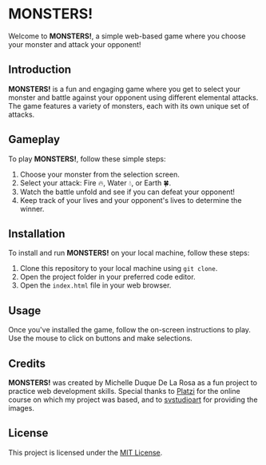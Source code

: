# MONSTERS!

Welcome to **MONSTERS!**, a simple web-based game where you choose your monster and attack your opponent!

## Introduction
**MONSTERS!** is a fun and engaging game where you get to select your monster and battle against your opponent using different elemental attacks. The game features a variety of monsters, each with its own unique set of attacks.

## Gameplay
To play **MONSTERS!**, follow these simple steps:
1. Choose your monster from the selection screen.
2. Select your attack: Fire 🔥, Water 💧, or Earth 🍀.
3. Watch the battle unfold and see if you can defeat your opponent!
4. Keep track of your lives and your opponent's lives to determine the winner.

## Installation
To install and run **MONSTERS!** on your local machine, follow these steps:
1. Clone this repository to your local machine using `git clone`.
2. Open the project folder in your preferred code editor.
3. Open the `index.html` file in your web browser.

## Usage
Once you've installed the game, follow the on-screen instructions to play. Use the mouse to click on buttons and make selections.

## Credits
**MONSTERS!** was created by Michelle Duque De La Rosa as a fun project to practice web development skills. Special thanks to [Platzi](https://platzi.com/new-home/clases/3208-programacion-basica/52069-que-es-platzi/) for the online course on which my project was based, and to [svstudioart](https://www.freepik.com/free-vector/doodle-monsters-set_13830698.htm#query=monster%20svg&position=2&from_view=keyword&track=ais&uuid=c16bb905-bd74-408c-b86e-63b4168fca80) for providing the images.

## License
This project is licensed under the [MIT License](LICENSE).
